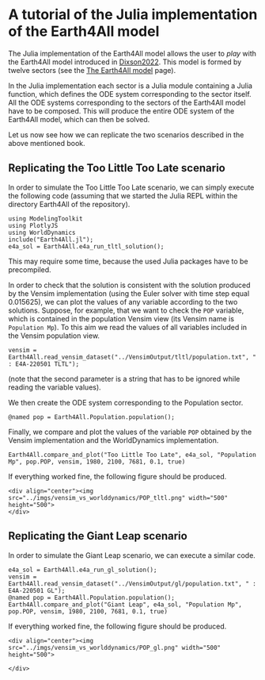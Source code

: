 # A tutorial of the Julia implementation of the Earth4All model

The Julia implementation of the Earth4All model allows the user to *play* with the Earth4All model introduced in [Dixson2022](https://www.clubofrome.org/publication/earth4all-book/). This model is formed by twelve sectors (see the [The Earth4All model](earth4all.md) page).

In the Julia implementation each sector is a Julia module containing a Julia function, which defines the ODE system corresponding to the sector itself. All the ODE systems corresponding to the sectors of the Earth4All model have to be composed. This will produce the entire ODE system of the Earth4All model, which can then be solved.

Let us now see how we can replicate the two scenarios described in the above mentioned book.

## Replicating the Too Little Too Late scenario

In order to simulate the Too Little Too Late scenario, we can simply execute the following code (assuming that we started the Julia REPL within the directory Earth4All of the repository).

```
using ModelingToolkit
using PlotlyJS
using WorldDynamics
include("Earth4All.jl");
e4a_sol = Earth4All.e4a_run_tltl_solution();
```

This may require some time, because the used Julia packages have to be precompiled.

In order to check that the solution is consistent with the solution produced by the Vensim implementation (using the Euler solver with time step equal $0.015625$), we can plot the values of any variable according to the two solutions. Suppose, for example, that we want to check the `POP` variable, which is contained in the population Vensim view (its Vensim name is `Population Mp`). To this aim we read the values of all variables included in the Vensim population view.   

```
vensim = Earth4All.read_vensim_dataset("../VensimOutput/tltl/population.txt", " : E4A-220501 TLTL");
```
(note that the second parameter is a string that has to be ignored while reading the variable values).

We then create the ODE system corresponding to the Population sector.

```
@named pop = Earth4All.Population.population();
```
Finally, we compare and plot the values of the variable `POP` obtained by the Vensim implementation and the WorldDynamics implementation.

```
Earth4All.compare_and_plot("Too Little Too Late", e4a_sol, "Population Mp", pop.POP, vensim, 1980, 2100, 7681, 0.1, true)
```
If everything worked fine, the following figure should be produced.

```@raw html
<div align="center"><img src="../imgs/vensim_vs_worlddynamics/POP_tltl.png" width="500" height="500">
</div>
```

## Replicating the Giant Leap scenario

In order to simulate the Giant Leap scenario, we can execute a similar code.

```
e4a_sol = Earth4All.e4a_run_gl_solution();
vensim = Earth4All.read_vensim_dataset("../VensimOutput/gl/population.txt", " : E4A-220501 GL");
@named pop = Earth4All.Population.population();
Earth4All.compare_and_plot("Giant Leap", e4a_sol, "Population Mp", pop.POP, vensim, 1980, 2100, 7681, 0.1, true)
```

If everything worked fine, the following figure should be produced.

```@raw html
<div align="center"><img src="../imgs/vensim_vs_worlddynamics/POP_gl.png" width="500" height="500">

</div>
```
